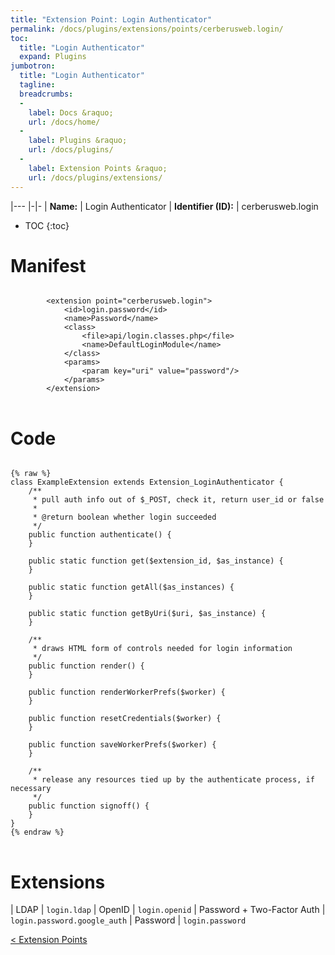 ```yaml
---
title: "Extension Point: Login Authenticator"
permalink: /docs/plugins/extensions/points/cerberusweb.login/
toc:
  title: "Login Authenticator"
  expand: Plugins
jumbotron:
  title: "Login Authenticator"
  tagline: 
  breadcrumbs:
  -
    label: Docs &raquo;
    url: /docs/home/
  -
    label: Plugins &raquo;
    url: /docs/plugins/
  -
    label: Extension Points &raquo;
    url: /docs/plugins/extensions/
---
```


|---
|-|-
| **Name:** | Login Authenticator
| **Identifier (ID):** | cerberusweb.login

* TOC
{:toc}

# Manifest

<pre>
<code class="language-xml">
		&lt;extension point=&quot;cerberusweb.login&quot;&gt;
			&lt;id&gt;login.password&lt;/id&gt;
			&lt;name&gt;Password&lt;/name&gt;
			&lt;class&gt;
				&lt;file&gt;api/login.classes.php&lt;/file&gt;
				&lt;name&gt;DefaultLoginModule&lt;/name&gt;
			&lt;/class&gt;
			&lt;params&gt;
				&lt;param key=&quot;uri&quot; value=&quot;password&quot;/&gt;
			&lt;/params&gt;
		&lt;/extension&gt;
</code>
</pre>

# Code

<pre>
<code class="language-php">
{% raw %}
class ExampleExtension extends Extension_LoginAuthenticator {
	/**
	 * pull auth info out of $_POST, check it, return user_id or false
	 *
	 * @return boolean whether login succeeded
	 */
	public function authenticate() {
	}

	public static function get($extension_id, $as_instance) {
	}

	public static function getAll($as_instances) {
	}

	public static function getByUri($uri, $as_instance) {
	}

	/**
	 * draws HTML form of controls needed for login information
	 */
	public function render() {
	}

	public function renderWorkerPrefs($worker) {
	}

	public function resetCredentials($worker) {
	}

	public function saveWorkerPrefs($worker) {
	}

	/**
	 * release any resources tied up by the authenticate process, if necessary
	 */
	public function signoff() {
	}
}
{% endraw %}
</code>
</pre>

# Extensions

| LDAP | `login.ldap`
| OpenID | `login.openid`
| Password + Two-Factor Auth | `login.password.google_auth`
| Password | `login.password`

<div class="section-nav">
	<div class="left">
		<a href="/docs/plugins/extensions/#extension-points" class="prev">&lt; Extension Points</a>
	</div>
	<div class="right align-right">
	</div>
</div>
<div class="clear"></div>